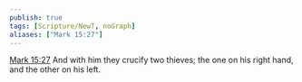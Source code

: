 ```yaml
---
publish: true
tags: [Scripture/NewT, noGraph]
aliases: ["Mark 15:27"]
---
```

[Mark 15:27](https://churchofjesuschrist.org/study/scriptures/nt/mark/15?lang=eng&id=p27#p27) And with him they crucify two thieves; the one on his right hand, and the other on his left.
